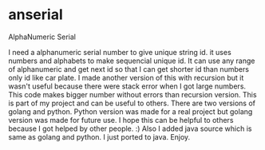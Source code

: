# anserial
AlphaNumeric Serial 

I need a alphanumeric serial number to give unique string id.  it uses numbers and alphabets to make sequencial unique id.  It can use any range of alphanumeric and get next id so that I can get shorter id than numbers only id like car plate.  I made another version of this with recursion but it wasn't useful  because there were stack error when I got large numbers.  This code makes bigger number without errors than recursion version.  This is part of my project and can be useful to others.  There are two versions of golang and python.  Python version was made for a real project but golang version was made for future use.  I hope this can be helpful to others because I got helped by other people. :)
Also I added java source which is same as golang and python.  I just ported to java.  Enjoy.
